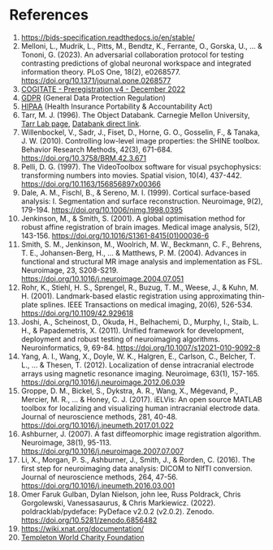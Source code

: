 # References

1. <a href="https://bids-specification.readthedocs.io/en/stable/" target="_blank">https://bids-specification.readthedocs.io/en/stable/</a>
2. Melloni, L., Mudrik, L., Pitts, M., Bendtz, K., Ferrante, O., Gorska, U., ... & Tononi, G. (2023). An adversarial collaboration protocol for testing contrasting predictions of global neuronal workspace and integrated information theory. PLoS One, 18(2), e0268577. <a href="https://doi.org/10.1371/journal.pone.0268577" target="_blank">https://doi.org/10.1371/journal.pone.0268577</a>
3. <a href="https://osf.io/gm3vd" target="_blank">COGITATE - Preregistration v4 - December 2022</a>
4. <a href="https://gdpr-info.eu" target="_blank">GDPR</a> (General Data Protection Regulation)
5. <a href="https://www.hhs.gov/hipaa/for-professionals/compliance-enforcement/index.html" target="_blank">HIPAA</a> (Health Insurance Portability & Accountability Act)
6. Tarr, M. J. (1996). The Object Databank. Carnegie Mellon University, <a href="https://sites.google.com/andrew.cmu.edu/tarrlab/stimuli?authuser=0" target="_blank">Tarr Lab page</a>, <a href="https://drive.google.com/file/d/1_2H7byO2xSXTOOCZP4zDIHbMPTs5XIx3/view" target="_blank">Databank direct link</a>.
7. Willenbockel, V., Sadr, J., Fiset, D., Horne, G. O., Gosselin, F., & Tanaka, J. W. (2010). Controlling low-level image properties: the SHINE toolbox. Behavior Research Methods, 42(3), 671-684. <a href="https://doi.org/10.3758/BRM.42.3.671" target="_blank">https://doi.org/10.3758/BRM.42.3.671</a>
8. Pelli, D. G. (1997). The VideoToolbox software for visual psychophysics: transforming numbers into movies. Spatial vision, 10(4), 437-442. <a href="https://doi.org/10.1163/156856897x00366" target="_blank">https://doi.org/10.1163/156856897x00366</a>
9. Dale, A. M., Fischl, B., & Sereno, M. I. (1999). Cortical surface-based analysis: I. Segmentation and surface reconstruction. Neuroimage, 9(2), 179-194. <a href="https://doi.org/10.1006/nimg.1998.0395" target="_blank">https://doi.org/10.1006/nimg.1998.0395</a>
10. Jenkinson, M., & Smith, S. (2001). A global optimisation method for robust affine registration of brain images. Medical image analysis, 5(2), 143-156. <a href="https://doi.org/10.1016/S1361-8415(01)00036-6" target="_blank">https://doi.org/10.1016/S1361-8415(01)00036-6</a>
11. Smith, S. M., Jenkinson, M., Woolrich, M. W., Beckmann, C. F., Behrens, T. E., Johansen-Berg, H., ... & Matthews, P. M. (2004). Advances in functional and structural MR image analysis and implementation as FSL. Neuroimage, 23, S208-S219. <a href="https://doi.org/10.1016/j.neuroimage.2004.07.051" target="_blank">https://doi.org/10.1016/j.neuroimage.2004.07.051</a>
12. Rohr, K., Stiehl, H. S., Sprengel, R., Buzug, T. M., Weese, J., & Kuhn, M. H. (2001). Landmark-based elastic registration using approximating thin-plate splines. IEEE Transactions on medical imaging, 20(6), 526-534. <a href="https://doi.org/10.1109/42.929618" target="_blank">https://doi.org/10.1109/42.929618</a>
13. Joshi, A., Scheinost, D., Okuda, H., Belhachemi, D., Murphy, I., Staib, L. H., & Papademetris, X. (2011). Unified framework for development, deployment and robust testing of neuroimaging algorithms. Neuroinformatics, 9, 69-84. <a href="https://doi.org/10.1007/s12021-010-9092-8" target="_blank">https://doi.org/10.1007/s12021-010-9092-8</a>
14. Yang, A. I., Wang, X., Doyle, W. K., Halgren, E., Carlson, C., Belcher, T. L., ... & Thesen, T. (2012). Localization of dense intracranial electrode arrays using magnetic resonance imaging. Neuroimage, 63(1), 157-165. <a href="https://doi.org/10.1016/j.neuroimage.2012.06.039" target="_blank">https://doi.org/10.1016/j.neuroimage.2012.06.039</a>
15. Groppe, D. M., Bickel, S., Dykstra, A. R., Wang, X., Mégevand, P., Mercier, M. R., ... & Honey, C. J. (2017). iELVis: An open source MATLAB toolbox for localizing and visualizing human intracranial electrode data. Journal of neuroscience methods, 281, 40-48. <a href="https://doi.org/10.1016/j.jneumeth.2017.01.022" target="_blank">https://doi.org/10.1016/j.jneumeth.2017.01.022</a>
16. Ashburner, J. (2007). A fast diffeomorphic image registration algorithm. Neuroimage, 38(1), 95-113. <a href="https://doi.org/10.1016/j.neuroimage.2007.07.007" target="_blank">https://doi.org/10.1016/j.neuroimage.2007.07.007</a>
17. Li, X., Morgan, P. S., Ashburner, J., Smith, J., & Rorden, C. (2016). The first step for neuroimaging data analysis: DICOM to NIfTI conversion. Journal of neuroscience methods, 264, 47-56. <a href="https://doi.org/10.1016/j.jneumeth.2016.03.001" target="_blank">https://doi.org/10.1016/j.jneumeth.2016.03.001</a>
18. Omer Faruk Gulban, Dylan Nielson, john lee, Russ Poldrack, Chris Gorgolewski, Vanessasaurus, & Chris Markiewicz. (2022). poldracklab/pydeface: PyDeface v2.0.2 (v2.0.2). Zenodo. <a href="https://doi.org/10.5281/zenodo.6856482" target="_blank">https://doi.org/10.5281/zenodo.6856482</a>
19. <a href="https://wiki.xnat.org/documentation/" target="_blank">https://wiki.xnat.org/documentation/</a>
20. <a href="https://doi.org/10.54224/20389" target="_blank">Templeton World Charity Foundation</a>